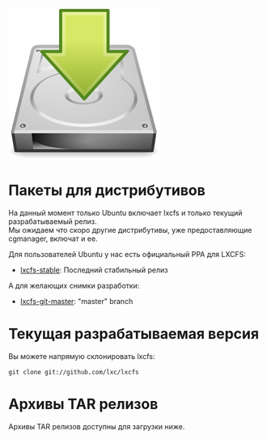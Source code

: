 ![Download icon](/static/img/download.png)
# Пакеты для дистрибутивов
На данный момент только Ubuntu включает lxcfs и только текущий разрабатываемый релиз.  
Мы ожидаем что скоро другие дистрибутивы, уже предоставляющие cgmanager, включат и ее.

Для пользователей Ubuntu у нас есть официальный PPA для LXCFS:

 * [lxcfs-stable](https://launchpad.net/~ubuntu-lxc/+archive/lxcfs-stable): Последний стабильный релиз

А для желающих снимки разработки:

 * [lxcfs-git-master](https://launchpad.net/~ubuntu-lxc/+archive/lxcfs-git-master): "master" branch

# Текущая разрабатываемая версия

Вы можете напрямую склонировать lxcfs:

    git clone git://github.com/lxc/lxcfs

# Архивы TAR релизов

Архивы TAR релизов доступны для загрузки ниже.

